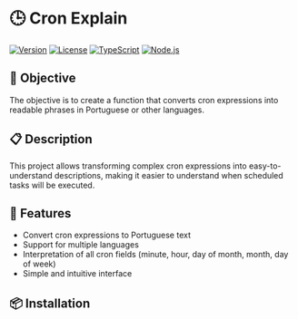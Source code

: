 # 🕒 Cron Explain

[![Version](https://img.shields.io/badge/version-1.0.0-blue.svg)](https://github.com/username/cron-explain)
[![License](https://img.shields.io/badge/license-MIT-green.svg)](LICENSE)
[![TypeScript](https://img.shields.io/badge/TypeScript-5.5.3-blue.svg)](https://www.typescriptlang.org/)
[![Node.js](https://img.shields.io/badge/Node.js-%3E%3D18.x-green.svg)](https://nodejs.org/)

## 🎯 Objective

The objective is to create a function that converts cron expressions into readable phrases in Portuguese or other languages.

## 📋 Description

This project allows transforming complex cron expressions into easy-to-understand descriptions, making it easier to understand when scheduled tasks will be executed.

## 🚀 Features

- Convert cron expressions to Portuguese text
- Support for multiple languages
- Interpretation of all cron fields (minute, hour, day of month, month, day of week)
- Simple and intuitive interface

## 📦 Installation